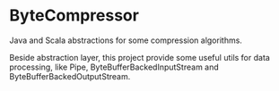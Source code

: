 ByteCompressor
==============

Java and Scala abstractions for some compression algorithms.

Beside abstraction layer, this project provide some useful utils for data processing, 
like Pipe, ByteBufferBackedInputStream and ByteBufferBackedOutputStream.
